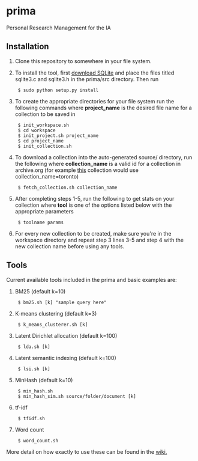 # prima
Personal Research Management for the IA

## Installation
1. Clone this repository to somewhere in your file system.
2. To install the tool, first [download SQLite](https://sqlite.org/download.html) and place the files titled sqlite3.c and sqlite3.h in the prima/src directory. Then run

        $ sudo python setup.py install
3. To create the appropriate directories for your file system run the following commands where **project_name** is the desired file name for a collection to be saved in

        $ init_workspace.sh
        $ cd workspace
        $ init_project.sh project_name
        $ cd project_name
        $ init_collection.sh
4. To download a collection into the auto-generated source/ directory, run the following where **collection_name** is a valid id for a collection in archive.org (for example [this](https://archive.org/details/toronto) collection would use collection_name=toronto)

        $ fetch_collection.sh collection_name 

5. After completing steps 1-5, run the following to get stats on your collection where **tool** is one of the options listed below with the appropriate parameters

        $ toolname params
6. For every new collection to be created, make sure you're in the workspace directory and repeat step 3 lines 3-5 and step 4 with the new collection name before using any tools.

## Tools
Current available tools included in the prima and basic examples are:
1. BM25 (default k=10)

        $ bm25.sh [k] "sample query here"
2. K-means clustering (default k=3)

        $ k_means_clusterer.sh [k]
3. Latent Dirichlet allocation (default k=100)

        $ lda.sh [k]
4. Latent semantic indexing (default k=100)

        $ lsi.sh [k]
5. MinHash (default k=10)

        $ min_hash.sh
        $ min_hash_sim.sh source/folder/document [k]
6. tf-idf

        $ tfidf.sh
7. Word count

        $ word_count.sh

More detail on how exactly to use these can be found in the [wiki.](https://github.com/U-Alberta/prima/wiki/Tools)
